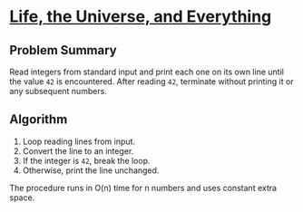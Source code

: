 # [Life, the Universe, and Everything](https://www.spoj.com/problems/TEST/)

## Problem Summary
Read integers from standard input and print each one on its own line until the value `42` is encountered. After reading `42`, terminate without printing it or any subsequent numbers.

## Algorithm
1. Loop reading lines from input.
2. Convert the line to an integer.
3. If the integer is `42`, break the loop.
4. Otherwise, print the line unchanged.

The procedure runs in O(n) time for n numbers and uses constant extra space.
